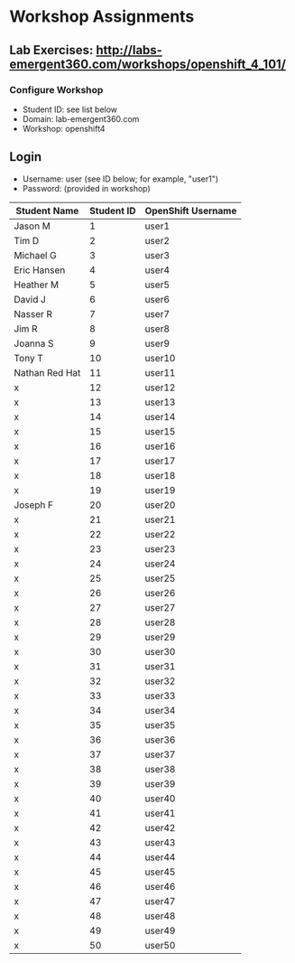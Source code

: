 # Workshop Assignments
## Lab Exercises: http://labs-emergent360.com/workshops/openshift_4_101/
### Configure Workshop
- Student ID: see list below
- Domain: lab-emergent360.com
- Workshop: openshift4

## Login
- Username: user<id> (see ID below; for example, "user1")
- Password: (provided in workshop)

| Student Name | Student ID | OpenShift Username | 
|------------ | ---------------| ---------------|
|	Jason M	|	1	|	user1	|
|	Tim D	|	2	|	user2	|
|	Michael G	|	3	|	user3	|
|	Eric Hansen |	4	|	user4	|
|	Heather M |	5	|	user5	|
|	David J |	6	|	user6	|
|	Nasser R	|	7	|	user7	|
|	Jim R	|	8	|	user8	|
|	Joanna S	|	9	|	user9	|
|	Tony T 	|	10	|	user10	|
|	Nathan Red Hat	|	11	|	user11	|
|	x |	12	|	user12	|
|	x |	13	|	user13	|
| x | 14 | user14 |
| x | 15 | user15 |
|  x | 16 | user16 |
|  x | 17 | user17 |
|  x | 18 | user18 |  
|  x | 19 | user19 |  
|  Joseph F | 20 | user20 |  
|  x | 21 | user21 |
|  x | 22 | user22 |
|  x | 23 | user23 |
|  x | 24 | user24 |
|  x| 25 | user25 |
|  x | 26 | user26 |
|  x | 27 | user27 |
|  x | 28 | user28 |
|  x | 29 | user29 |
|  x | 30 | user30 |
|  x | 31 | user31 |
|  x | 32 | user32 |
|  x | 33 | user33 |
|  x | 34 | user34 |
|  x | 35 | user35 |  
|  x | 36 | user36 |
|  x | 37 | user37 |
|  x | 38 | user38 |
|  x | 39 | user39 |
|  x | 40 | user40 |
|  x | 41 | user41 |
|  x | 42 | user42 |
|  x | 43 | user43 |
|  x | 44 | user44 |
|  x | 45 | user45 |
|  x | 46 | user46 |
|  x | 47 | user47 |
|  x | 48 | user48 |
|  x | 49 | user49 |
|  x | 50 | user50 |
